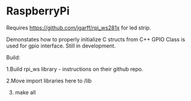 RaspberryPi
=================================

Requires https://github.com/jgarff/rpi_ws281x
for led strip.

Demonstates how to properly initialize C structs from C++
GPIO Class is used for gpio interface. Still in development. 

Build: 

1.Build rpi_ws library - instructions on their github repo.

2.Move import libraries here to /lib

3. make all



